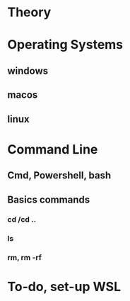 # Theory
# Operating Systems
## windows
## macos
## linux
# Command Line
## Cmd, Powershell, bash
## Basics commands
### cd /cd ..
### ls
### rm, rm -rf
# To-do, set-up WSL